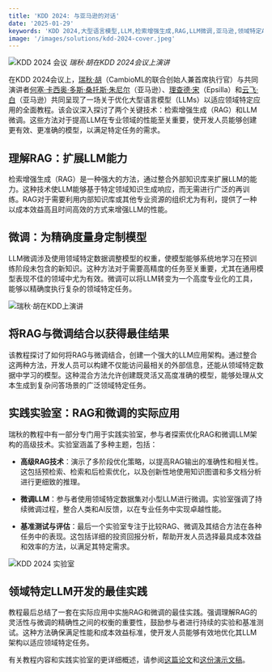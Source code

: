 ```yaml
---
title: 'KDD 2024: 与亚马逊的对话'
date: '2025-01-29'
keywords: 'KDD 2024,大型语言模型,LLM,检索增强生成,RAG,LLM微调,亚马逊,领域特定AI,机器学习,会议'
image: '/images/solutions/kdd-2024-cover.jpeg'
---
```


![KDD 2024 会议](/images/solutions/kdd-2024-cover.jpeg)
_瑞秋·胡在KDD 2024会议上演讲_

在KDD 2024会议上，[瑞秋·胡](https://www.linkedin.com/in/rachelsonghu/)（CambioML的联合创始人兼首席执行官）与共同演讲者[何塞·卡西奥·多斯·桑托斯·朱尼尔](https://www.linkedin.com/in/jcassiojr/)（亚马逊）、[理查德·宋](https://www.linkedin.com/in/renchu-richard-song-a4099247/)（Epsilla）和[云飞·白](https://www.linkedin.com/in/yunfei-felix-bai-909b861/)（亚马逊）共同呈现了一场关于优化大型语言模型（LLMs）以适应领域特定应用的全面教程。该会议深入探讨了两个关键技术：检索增强生成（RAG）和LLM微调。这些方法对于提高LLM在专业领域的性能至关重要，使开发人员能够创建更有效、更准确的模型，以满足特定任务的需求。

## 理解RAG：扩展LLM能力

检索增强生成（RAG）是一种强大的方法，通过整合外部知识库来扩展LLM的能力。这种技术使LLM能够基于特定领域知识生成响应，而无需进行广泛的再训练。RAG对于需要利用内部知识库或其他专业资源的组织尤为有利，提供了一种以成本效益高且时间高效的方式来增强LLM的性能。

## 微调：为精确度量身定制模型

LLM微调涉及使用领域特定数据调整模型的权重，使模型能够系统地学习在预训练阶段未包含的新知识。这种方法对于需要高精度的任务至关重要，尤其在通用模型表现不佳的领域中尤为有效。微调可以将LLM转变为一个高度专业化的工具，能够以精确度执行复杂的领域特定任务。

![瑞秋·胡在KDD上演讲](/images/solutions/kdd-2024-rachel.jpeg)

## 将RAG与微调结合以获得最佳结果

该教程探讨了如何将RAG与微调结合，创建一个强大的LLM应用架构。通过整合这两种方法，开发人员可以构建不仅能访问最相关的外部信息，还能从领域特定数据中学习的模型。这种混合方法允许创建既灵活又高度准确的模型，能够处理从文本生成到复杂问答场景的广泛领域特定任务。

## 实践实验室：RAG和微调的实际应用

瑞秋的教程中有一部分专门用于实践实验室，参与者探索优化RAG和微调LLM架构的高级技术。实验室涵盖了多种主题，包括：

- **高级RAG技术**：演示了多阶段优化策略，以提高RAG输出的准确性和相关性。这包括预检索、检索和后检索优化，以及创新性地使用知识图谱和多文档分析进行更细致的推理。

- **微调LLM**：参与者使用领域特定数据集对小型LLM进行微调。实验室强调了持续微调过程，整合人类和AI反馈，以在专业任务中实现卓越性能。

- **基准测试与评估**：最后一个实验室专注于比较RAG、微调及其结合方法在各种任务中的表现。这包括详细的投资回报分析，帮助开发人员选择最具成本效益和效率的方法，以满足其特定需求。

![KDD 2024 实验室](/images/solutions/kdd-2024-labs.jpg)

## 领域特定LLM开发的最佳实践

教程最后总结了一套在实际应用中实施RAG和微调的最佳实践。强调理解RAG的灵活性与微调的精确性之间的权衡的重要性，鼓励参与者进行持续的实验和基准测试。这种方法确保满足性能和成本效益标准，使开发人员能够有效地优化其LLM架构以适应领域特定任务。

有关教程内容和实践实验室的更详细概述，请参阅[这篇论文](https://dl.acm.org/doi/abs/10.1145/3637528.3671445)和[这份演示文稿](https://docs.google.com/presentation/d/18PJctnI-KbABE1El_AifjN_7eoHatuaoN8-2q57xpSw/edit#slide=id.g2f5cc21ff85_5_1096)。
